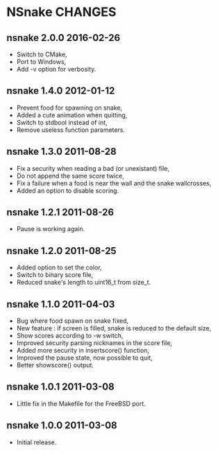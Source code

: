 NSnake CHANGES
==============

nsnake 2.0.0 2016-02-26
-----------------------

  - Switch to CMake,
  - Port to Windows,
  - Add -v option for verbosity.

nsnake 1.4.0 2012-01-12
-----------------------

  - Prevent food for spawning on snake,
  - Added a cute animation when quitting,
  - Switch to stdbool instead of int,
  - Remove useless function parameters.

nsnake 1.3.0 2011-08-28
-----------------------

  - Fix a security when reading a bad (or unexistant) file,
  - Do not append the same score twice,
  - Fix a failure when a food is near the wall and the snake wallcrosses,
  - Added an option to disable scoring.

nsnake 1.2.1 2011-08-26
-----------------------

  - Pause is working again.

nsnake 1.2.0 2011-08-25
-----------------------

  - Added option to set the color,
  - Switch to binary score file,
  - Reduced snake's length to uint16_t from size_t.

nsnake 1.1.0 2011-04-03
-----------------------

  - Bug where food spawn on snake fixed,
  - New feature : if screen is filled, snake is reduced to the default size,
  - Show scores according to -w switch,
  - Improved security parsing nicknames in the score file,
  - Added more security in insertscore() function,
  - Improved the pause state, now possible to quit,
  - Better showscore() output.

nsnake 1.0.1 2011-03-08
-----------------------

  - Little fix in the Makefile for the FreeBSD port.

nsnake 1.0.0 2011-03-08
-----------------------

  - Initial release.
